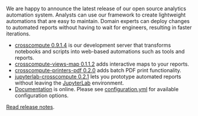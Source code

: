 We are happy to announce the latest release of our open source analytics automation system. Analysts can use our framework to create lightweight automations that are easy to maintain. Domain experts can deploy changes to automated reports without having to wait for engineers, resulting in faster iterations.

- [crosscompute 0.9.1.4](https://pypi.org/project/crosscompute) is our development server that transforms notebooks and scripts into web-based automations such as tools and reports.
- [crosscompute-views-map 0.1.1.2](https://pypi.org/project/crosscompute-views-map) adds interactive maps to your reports.
- [crosscompute-printers-pdf 0.2.0](https://pypi.org/project/crosscompute-printers-pdf) adds batch PDF print functionality.
- [jupyterlab-crosscompute 0.2.1](https://pypi.org/project/jupyterlab-crosscompute) lets you prototype automated reports without leaving the [JupyterLab](https://jupyter.org) environment.
- [Documentation](https://docs.crosscompute.com) is online. Please see [configuration.yml](https://github.com/crosscompute/crosscompute/blob/develop/crosscompute/templates/configuration.yml) for available configuration options.

[Read release notes](https://forum.crosscompute.com/t/crosscompute-framework-0-9-1-4-release-notes/173).
